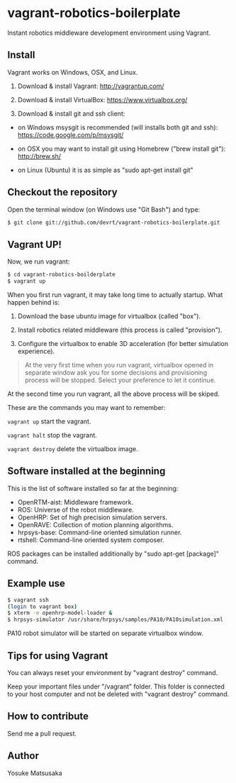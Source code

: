 vagrant-robotics-boilerplate
============================

Instant robotics middleware development environment using Vagrant.

Install
-------

Vagrant works on Windows, OSX, and Linux.

1. Download & install Vagrant: http://vagrantup.com/

2. Download & install VirtualBox: https://www.virtualbox.org/

3. Download & install git and ssh client:

- on Windows msysgit is recommended (will installs both git and ssh): https://code.google.com/p/msysgit/

- on OSX you may want to install git using Homebrew ("brew install git"): http://brew.sh/

- on Linux (Ubuntu) it is as simple as "sudo apt-get install git"

Checkout the repository
-----------------------

Open the terminal window (on Windows use "Git Bash") and type:

~~~bash
$ git clone git://github.com/devrt/vagrant-robotics-boilerplate.git
~~~

Vagrant UP!
-----------

Now, we run vagrant:

~~~bash
$ cd vagrant-robotics-boilderplate
$ vagrant up
~~~

When you first run vagrant, it may take long time to actually startup.
What happen behind is:

1. Download the base ubuntu image for virtualbox (called "box").

2. Install robotics related middleware (this process is called "provision").

3. Configure the virtualbox to enable 3D acceleration (for better simulation experience).

> At the very first time when you run vagrant, virtualbox opened in separate window ask you for some decisions and provisioning process will be stopped. Select your preference to let it continue.

At the second time you run vagrant, all the above process will be skiped.

These are the commands you may want to remember:

`vagrant up` start the vagrant.

`vagrant halt` stop the vagrant.

`vagrant destroy` delete the virtualbox image.


Software installed at the beginning
-----------------------------------

This is the list of software installed so far at the beginning:

- OpenRTM-aist: Middleware framework.
- ROS: Universe of the robot middleware.
- OpenHRP: Set of high precision simulation servers.
- OpenRAVE: Collection of motion planning algorithms.
- hrpsys-base: Command-line oriented simulation runner.
- rtshell: Command-line oriented system composer.

ROS packages can be installed additionally by "sudo apt-get [package]" command.


Example use
-----------

~~~bash
$ vagrant ssh
(login to vagrant box)
$ xterm -e openhrp-model-loader &
$ hrpsys-simulator /usr/share/hrpsys/samples/PA10/PA10simulation.xml
~~~

PA10 robot simulator will be started on separate virtualbox window.

Tips for using Vagrant
----------------------

You can always reset your environment by "vagrant destroy" command.

Keep your important files under "/vagrant" folder. This folder is connected to your host computer and not be deleted with "vagrant destroy" command.


How to contribute
-----------------

Send me a pull request.


Author
------

Yosuke Matsusaka
